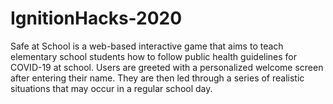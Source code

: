 # IgnitionHacks-2020
Safe at School is a web-based interactive game that aims to teach elementary school students how to follow public health guidelines for COVID-19 at school. Users are greeted with a personalized welcome screen after entering their name. They are then led through a series of realistic situations that may occur in a regular school day.
